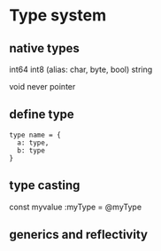 # Type system

## native types

int64
int8 (alias: char, byte, bool)
string

void
never
pointer

## define type

```
type name = {
  a: type,
  b: type
}
```

## type casting

const myvalue :myType = @myType

## generics and reflectivity
